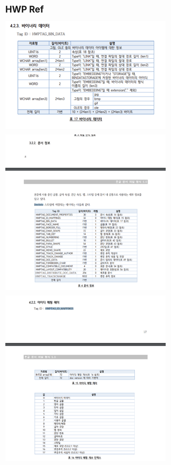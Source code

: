 # HWP Ref

![binary data structure](images/1.png)

![DocInfo](images/2.png)

![id-map-header](images/3.png)
